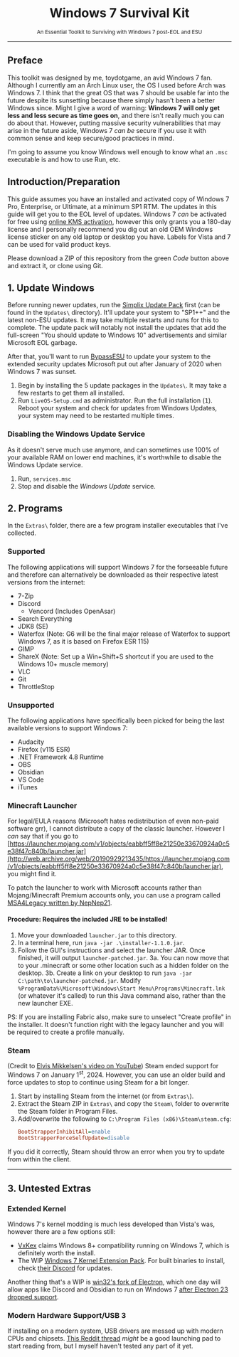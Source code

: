 <h1 align="center">Windows 7 Survival Kit</h1>
<p align="center"><small>An Essential Toolkit to Surviving with Windows 7 post-EOL and ESU</small></p>
<hr>

## Preface
This toolkit was designed by me, toydotgame, an avid Windows 7 fan. Although I currently am an Arch Linux user, the OS I used before Arch was Windows 7. I think that the great OS that was 7 should be usable far into the future despite its sunsetting because there simply hasn't been a better Windows since.
Might I give a word of warning: **Windows 7 will only get less and less secure as time goes on**, and there isn't really much you can do about that. However, putting massive security vulnerabilities that may arise in the future aside, Windows 7 _can be_ secure if you use it with common sense and keep secure/good practices in mind.

I'm going to assume you know Windows well enough to know what an `.msc` executable is and how to use Run, etc.

## Introduction/Preparation
This guide assumes you have an installed and activated copy of Windows 7 Pro, Enterprise, or Ultimate, at a minimum SP1 RTM. The updates in this guide will get you to the EOL level of updates. Windows 7 _can_ be activated for free using [online KMS activation](https://massgrave.dev/online_kms.html), however this only grants you a 180-day license and I personally recommend you dig out an old OEM Windows license sticker on any old laptop or desktop you have. Labels for Vista and 7 can be used for valid product keys.

Please download a ZIP of this repository from the green _Code_ button above and extract it, or clone using Git.

## 1. Update Windows
Before running newer updates, run the [Simplix Update Pack](https://blog.simplix.info/update7/) first (can be found in the `Updates\` directory). It'll update your system to "SP1++" and the latest non-ESU updates. It may take multiple restarts and runs for this to complete. The update pack will notably not install the updates that add the full-screen "You should update to Windows 10" advertisements and similar Microsoft EOL garbage.

After that, you'll want to run [BypassESU](https://www.youtube.com/watch?v=gpBTB3ST4kk) to update your system to the extended security updates Microsoft put out after January of 2020 when Windows 7 was sunset.
1. Begin by installing the 5 update packages in the `Updates\`. It may take a few restarts to get them all installed.
2. Run `LiveOS-Setup.cmd` as administrator. Run the full installation (<kbd>1</kbd>). Reboot your system and check for updates from Windows Updates, your system may need to be restarted multiple times.

### Disabling the Windows Update Service
As it doesn't serve much use anymore, and can sometimes use 100% of your available RAM on lower end machines, it's worthwhile to disable the Windows Update service.
1. Run, `services.msc`
2. Stop and disable the _Windows Update_ service.

## 2. Programs
In the `Extras\` folder, there are a few program installer executables that I've collected.
### Supported
The following applications will support Windows 7 for the forseeable future and therefore can alternatively be downloaded as their respective latest versions from the internet:
* 7-Zip
* Discord
	* Vencord (Includes OpenAsar)
* Search Everything
* JDK8 (SE)
* Waterfox (Note: G6 will be the final major release of Waterfox to support Windows 7, as it is based on Firefox ESR 115)
* GIMP
* ShareX (Note: Set up a Win+Shift+S shortcut if you are used to the Windows 10+ muscle memory)
* VLC
* Git
* ThrottleStop

### Unsupported
The following applications have specifically been picked for being the last available versions to support Windows 7:
* Audacity
* Firefox (v115 ESR)
* .NET Framework 4.8 Runtime
* OBS
* Obsidian
* VS Code
* iTunes

### Minecraft Launcher
For legal/EULA reasons (Microsoft hates redistribution of even non-paid software grr), I cannot distribute a copy of the classic launcher. However I _can_ say that if you go to [https://launcher.mojang.com/v1/objects/eabbff5ff8e21250e33670924a0c5e38f47c840b/launcher.jar](http://web.archive.org/web/20190929213435/https://launcher.mojang.com/v1/objects/eabbff5ff8e21250e33670924a0c5e38f47c840b/launcher.jar), you might find it.

To patch the launcher to work with Microsoft accounts rather than Mojang/Minecraft Premium accounts only, you can use a program called [MSA4Legacy written by NepNep21](https://github.com/NepNep21/MSA4Legacy).

#### Procedure: Requires the included JRE to be installed!
1. Move your downloaded `launcher.jar` to this directory.
2. In a terminal here, run `java -jar .\installer-1.1.0.jar`.
3. Follow the GUI's instructions and select the launcher JAR. Once finished, it will output `launcher-patched.jar`.
3a. You can now move that to your .minecraft or some other location such as a hidden folder on the desktop.
3b. Create a link on your desktop to run `java -jar C:\path\to\launcher-patched.jar`. Modify `%ProgramData%\Microsoft\Windows\Start Menu\Programs\Minecraft.lnk` (or whatever it's called) to run this Java command also, rather than the new launcher EXE.

PS: If you are installing Fabric also, make sure to unselect "Create profile" in the installer. It doesn't function right with the legacy launcher and you will be required to create a profile manually.

### Steam
(Credit to [Elvis Mikkelsen's video on YouTube](https://www.youtube.com/watch?v=g8eSrk4N6Ls)) Steam ended support for Windows 7 on January 1<sup>st</sup>, 2024. However, you can use an older build and force updates to stop to continue using Steam for a bit longer.
1. Start by installing Steam from the internet (or from `Extras\`).
2. Extract the Steam ZIP in `Extras\` and copy the `Steam\` folder to overwrite the Steam folder in Program Files.
3. Add/overwrite the following to `C:\Program Files (x86)\Steam\steam.cfg`:
	```ini
	BootStrapperInhibitAll=enable
	BootStrapperForceSelfUpdate=disable
	```

If you did it correctly, Steam should throw an error when you try to update from within the client.

<hr>

## 3. Untested Extras
### Extended Kernel
Windows 7's kernel modding is much less developed than Vista's was, however there are a few options still:
* [VxKex](https://github.com/vxiiduu/VxKex) claims Windows 8+ compatibility running on Windows 7, which is definitely worth the install.
* The WIP [Windows 7 Kernel Extension Pack](https://github.com/kernel-extenders/nt61). For built binaries to install, check [their Discord](https://discord.gg/zEyPwsmPRF) for updates.

Another thing that's a WIP is [win32's fork of Electron](https://github.com/win32ss/supermium-electron), which one day will allow apps like Discord and Obsidian to run on Windows 7 [after Electron 23 dropped support](https://www.electronjs.org/blog/windows-7-to-8-1-deprecation-notice).

### Modern Hardware Support/USB 3
If installing on a modern system, USB drivers are messed up with modern CPUs and chipsets. [This Reddit thread](https://www.reddit.com/r/windows7/comments/tlndaf/can_you_install_windows_7_on_a_b550f/) _might_ be a good launching pad to start reading from, but I myself haven't tested any part of it yet.
